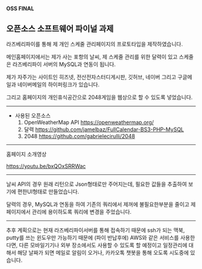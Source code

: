 
#### OSS FINAL

## 오픈소스 소프트웨어 파이널 과제

라즈베리파이를 통해 제 개인 스케줄 관리페이지의 프로토타입을 제작하였습니다.


메인홈페이지에서는 제가 사는 포항의 날씨, 제 스케줄 관리를 위한 달력이 있고 스케줄은 라즈베리파이 서버의 MySQL과 연동이 됩니다.

제가 자주가는 사이트인 히즈넷, 전산전자스터디게시판, 깃허브, 네이버 그리고 구글메일과 네이버메일의 하이퍼링크가 있습니다.

그리고 홈페이지의 개인휴식공간으로 2048게임을 웹상으로 할 수 있도록 넣었습니다.


------------------
- 사용된 오픈소스 
  1. OpenWeatherMap API
    https://openweathermap.org/
  2. 달력
    https://github.com/jamelbaz/FullCalendar-BS3-PHP-MySQL
  3. 2048
    https://github.com/gabrielecirulli/2048

----------------

홈페이지 소개영상

https://youtu.be/bxQOxSRRWac

-------------------

날씨 API의 경우 원래 리턴으로 Json형태로만 주어지는데, 필요한 값들을 추출하여 보기에 편한UI형태로 만들었습니다.

달력의 경우, MySQL과 연동을 하여 기존의 쿼리에서 제꺼에 불필요한부분을 줄이고 제 페이지에서 관리에 용이하도록 쿼리에 변경을 주었습니다.

---------------

추후 계획으로는 현재 라즈베리파이서버를 통해 접속하기 때문에 ssh가 되는 맥북, putty를 쓰는 윈도우만 가능하기 때문에 (파이 반납후에)
AWS와 같은 서비스를 사용한다면, 다른 모바일기기나 외부 장소에서도 사용할 수 있도록 할 예정이고
일정관리에 대해서 해당 날짜가 되면 메일로 알림이 오거나, 카카오톡 챗봇을 통해 오도록 시도중에 있습니다.
